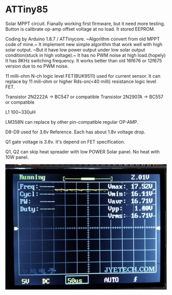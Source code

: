 # ATTiny85
Solar MPPT circuit.
Fianally working first firmware, but it need more testing.
Button is calibrate op-amp offset voltage at no load. It stored EEPROM.

Coding by Arduino 1.8.7 / ATTinycore.
~Algorithm convert from old MPPT code of mine.~
It implement new simple algorithm that work well with high solar output.
~But it have low power output under low solar output condition(stuck in high voltage).~
It has no PWM noise at high load.(hopely)
It has 8KHz switching frequency.
It works better than old 16f676 or 12f675 version due to no PWM noise.


11 milli-ohm N-ch logic level FET(BUK9511) used for current sensor. 
It can replace by 11 mili-ohm or higher Rds-on(<40 milli) resistance logic level FET.

Transistor 2N2222A -> BC547 or compatible
Transistor 2N2907A -> BC557 or compatible

L1 100~330uH

LM358N can replace by other pin-compatible regular OP-AMP.

D8-D9 used for 3.6v Reference. Each has about 1.8v voltage drop.

Q1 gate voltage is 3.6v. It's depend on FET specification.

Q1, Q2 can skip heat spreader with low POWER Solar panel. No heat with 10W panel.

![alt text](https://raw.githubusercontent.com/rasberryrabbit/ATTiny85_MPPT/master/attiny85-mppt-works.jpg)
